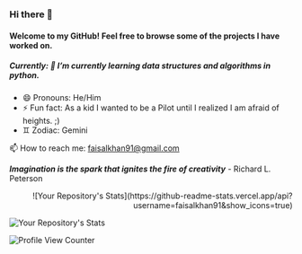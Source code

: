 ### Hi there 👋

#### Welcome to my GitHub! Feel free to browse some of the projects I have worked on.

##### Currently: 🌱 I’m currently learning data structures and algorithms in python.

- 😄 Pronouns: He/Him
- ⚡ Fun fact: As a kid I wanted to be a Pilot until I realized I am afraid of heights. ;)
- ♊️ Zodiac: Gemini

📫 How to reach me: faisalkhan91@gmail.com

**_Imagination is the spark that ignites the fire of creativity_** - Richard L. Peterson

<!--
**faisalkhan91/faisalkhan91** is a ✨ _special_ ✨ repository because its `README.md` (this file) appears on your GitHub profile.

Here are some ideas to get you started:

- 🔭 I’m currently working on ...
- 🌱 I’m currently learning ...
- 👯 I’m looking to collaborate on ...
- 🤔 I’m looking for help with ...
- 💬 Ask me about ...
- 📫 How to reach me: ...
- 😄 Pronouns: ...
- ⚡ Fun fact: ...
-->

<!-- 1. GitHub Stats -->
<div align="right">
  ![Your Repository's Stats](https://github-readme-stats.vercel.app/api?username=faisalkhan91&show_icons=true)
</div>
  
<!-- 2. Most Used Languages -->
![Your Repository's Stats](https://github-readme-stats.vercel.app/api/top-langs/?username=faisalkhan91&theme=blue-green)
<!-- ## 5. Profile View Counter -->
![Profile View Counter](https://komarev.com/ghpvc/?username=faisalkhan91)
